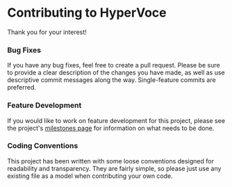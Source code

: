 # Contributing to HyperVoce
Thank you for your interest!

### Bug Fixes
If you have any bug fixes, feel free to create a pull request. Please be sure to provide a clear description of the changes you have made, as well as use descriptive commit messages along the way. Single-feature commits are preferred.

### Feature Development
If you would like to work on feature development for this project, please see the project's <a href="https://github.com/wwilliamcook/HyperVoce/milestones">milestones page</a> for information on what needs to be done.

### Coding Conventions
This project has been written with some loose conventions designed for readability and transparency. They are fairly simple, so please just use any existing file as a model when contributing your own code.
